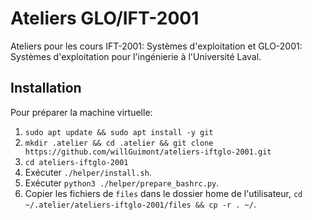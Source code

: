 # Ateliers GLO/IFT-2001

Ateliers pour les cours IFT-2001: Systèmes d'exploitation et GLO-2001: Systèmes d'exploitation pour l'ingénierie à l'Université Laval.

## Installation
Pour préparer la machine virtuelle:
1. `sudo apt update && sudo apt install -y git`
2. `mkdir .atelier && cd .atelier && git clone https://github.com/willGuimont/ateliers-iftglo-2001.git`
3. `cd ateliers-iftglo-2001`
4. Exécuter `./helper/install.sh`.
5. Exécuter `python3 ./helper/prepare_bashrc.py`.
6. Copier les fichiers de `files` dans le dossier home de l'utilisateur, `cd ~/.atelier/ateliers-iftglo-2001/files && cp -r . ~/`.

